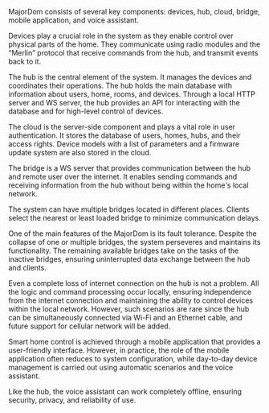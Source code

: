 MajorDom consists of several key components: devices, hub, cloud, bridge, mobile application, and voice assistant.

Devices play a crucial role in the system as they enable control over physical parts of the home. They communicate using radio modules and the “Merlin” protocol that receive commands from the hub, and transmit events back to it.

The hub is the central element of the system. It manages the devices and coordinates their operations. The hub holds the main database with information about users, home, rooms, and devices. Through a local HTTP server and WS server, the hub provides an API for interacting with the database and for high-level control of devices.

The cloud is the server-side component and plays a vital role in user authentication. It stores the database of users, homes, hubs, and their access rights. Device models with a list of parameters and a firmware update system are also stored in the cloud.

The bridge is a WS server that provides communication between the hub and remote user over the internet. It enables sending commands and receiving information from the hub without being within the home's local network.

The system can have multiple bridges located in different places. Clients select the nearest or least loaded bridge to minimize communication delays.

One of the main features of the MajorDom is its fault tolerance. Despite the collapse of one or multiple bridges, the system perseveres and maintains its functionality. The remaining available bridges take on the tasks of the inactive bridges, ensuring uninterrupted data exchange between the hub and clients.

Even a complete loss of internet connection on the hub is not a problem. All the logic and command processing occur locally, ensuring independence from the internet connection and maintaining the ability to control devices within the local network. However, such scenarios are rare since the hub can be simultaneously connected via Wi-Fi and an Ethernet cable, and future support for cellular network will be added.

Smart home control is achieved through a mobile application that provides a user-friendly interface. However, in practice, the role of the mobile application often reduces to system configuration, while day-to-day device management is carried out using automatic scenarios and the voice assistant.

Like the hub, the voice assistant can work completely offline, ensuring security, privacy, and reliability of use.
